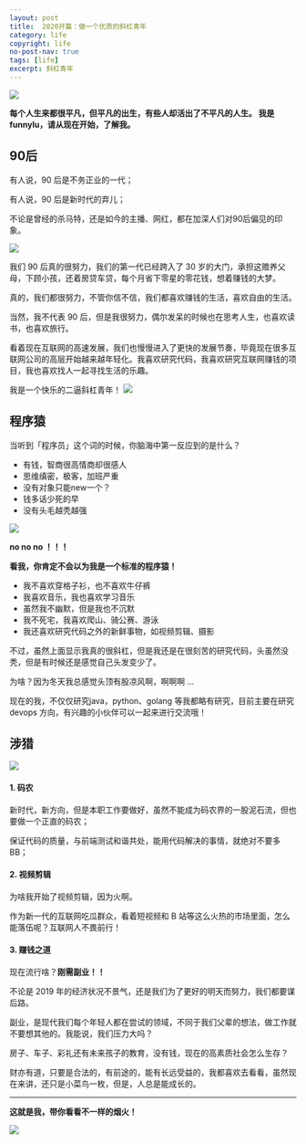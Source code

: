 ```yaml
---
layout: post
title:  2020开篇：做一个优质的斜杠青年
category: life
copyright: life
no-post-nav: true
tags: [life]
excerpt: 斜杠青年
---
```


![](https://static.xmt.cn/4b27a992245f450195c3b2791ce3ae03.png)

**每个人生来都很平凡，但平凡的出生，有些人却活出了不平凡的人生。
我是 funnylu，请从现在开始，了解我。**
<!--more-->

## 90后

有人说，90 后是不务正业的一代；

有人说，90 后是新时代的弃儿；

不论是曾经的杀马特，还是如今的主播、网红，都在加深人们对90后偏见的印象。

![](https://static.xmt.cn/6a4c87ebc74e4a908a12ee00a4c8a660.png)

我们 90 后真的很努力，我们的第一代已经跨入了 30 岁的大门，承担这赡养父母，下顾小孩，还着房贷车贷，每个月省下零星的零花钱，想着赚钱的大梦。

真的，我们都很努力，不管你信不信，我们都喜欢赚钱的生活，喜欢自由的生活。

当然，我不代表 90 后，但是我很努力，偶尔发呆的时候也在思考人生，也喜欢读书，也喜欢旅行。

看着现在互联网的高速发展，我们也慢慢进入了更快的发展节奏，毕竟现在很多互联网公司的高层开始越来越年轻化。我喜欢研究代码，我喜欢研究互联网赚钱的项目，我也喜欢找人一起寻找生活的乐趣。

我是一个快乐的二逼斜杠青年！
![](https://static.xmt.cn/b202e1f743b44d9080ce8b586b2da538.png)

## 程序猿

当听到「程序员」这个词的时候，你脑海中第一反应到的是什么？

- 有钱，智商很高情商却很感人
- 思维缜密，极客，加班严重
- 没有对象只能new一个？
- 钱多话少死的早
- 没有头毛越秃越强

![](https://static.xmt.cn/e7dde8dd47d84110af94057d33d51566.png)

**no no no ！！！**

**看我，你肯定不会以为我是一个标准的程序猿！**

- 我不喜欢穿格子衫，也不喜欢牛仔裤
- 我喜欢音乐，我也喜欢学习音乐
- 虽然我不幽默，但是我也不沉默
- 我不死宅，我喜欢爬山、骑公赛、游泳
- 我还喜欢研究代码之外的新鲜事物，如视频剪辑、摄影

不过，虽然上面显示我真的很斜杠，但是我还是在很刻苦的研究代码，头虽然没秃，但是有时候还是感觉自己头发变少了。

为啥？因为冬天我总感觉头顶有股凉风啊，啊啊啊 ...

现在的我，不仅仅研究java，python、golang 等我都略有研究，目前主要在研究 devops 方向，有兴趣的小伙伴可以一起来进行交流哦！

## 涉猎
![](https://static.xmt.cn/3bf96b6480b44b6fa47786c7c8095c72.png)
#### 1. 码农

新时代，新方向，但是本职工作要做好，虽然不能成为码农界的一股泥石流，但也要做一个正直的码农；

保证代码的质量，与前端测试和谐共处，能用代码解决的事情，就绝对不要多BB；

#### 2. 视频剪辑

为啥我开始了视频剪辑，因为火啊。

作为新一代的互联网吃瓜群众，看着短视频和 B 站等这么火热的市场里面，怎么能落伍呢？互联网人不畏前行！

#### 3. 赚钱之道

现在流行啥？**刚需副业！！**

不论是 2019 年的经济状况不景气，还是我们为了更好的明天而努力，我们都要谋后路。

副业，是现代我们每个年轻人都在尝试的领域，不同于我们父辈的想法，做工作就不要想其他的。我能说，我们压力大吗？

房子、车子、彩礼还有未来孩子的教育，没有钱，现在的高素质社会怎么生存？

财亦有道，只要是合法的，有前途的，能有长远受益的，我都喜欢去看看，虽然现在来讲，还只是小菜鸟一枚，但是，人总是能成长的。


---

**这就是我，带你看看不一样的烟火！**

![](https://static.xmt.cn/8b47352fcaa542a3b03b7f6ee7341cd0.png)


